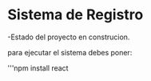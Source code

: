 <h1>Sistema de Registro</h1>

-Estado del proyecto en construcion.


para ejecutar el sistema debes poner:

'''npm install react
